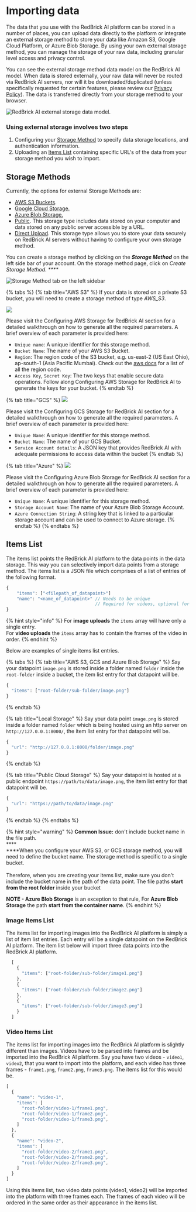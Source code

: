 # Importing data

The data that you use with the RedBrick AI platform can be stored in a number of places, you can upload data directly to the platform or integrate an external storage method to store your data like Amazon S3, Google Cloud Platform, or Azure Blob Storage. By using your own external storage method, you can manage the storage of your raw data, including granular level access and privacy control.

You can see the external storage method data model on the RedBrick AI model. When data is stored externally, your raw data will never be routed via RedBrick AI servers, nor will it be downloaded/duplicated (unless specifically requested for certain features, please review our [Privacy Policy](https://redbrickai.com/policies/privacy.pdf)). The data is transferred directly from your storage method to your browser.&#x20;

![RedBrick AI external storage data model.](../../.gitbook/assets/group-476.png)

### Using external storage involves two steps

1. Configuring your [Storage Method](./#storage-methods) to specify data storage locations, and authentication information.&#x20;
2. Uploading an [Items List](./#uploading-an-items-list) containing specific URL's of the data from your storage method you wish to import.&#x20;

## Storage Methods

Currently, the options for external Storage Methods are:

* [AWS S3 Buckets](configuring-aws-s3-storage.md).
* [Google Cloud Storage.](configuring-google-cloud-storage.md)
* [Azure Blob Storage.](configuring-azure-blob-storage.md)
* [Public](local-storage.md). This storage type includes data stored on your computer and data stored on any public server accessible by a URL.&#x20;
* [Direct Upload](direct-upload.md). This storage type allows you to store your data securely on RedBrick AI servers without having to configure your own storage method.

You can create a storage method by clicking on the _**Storage Method**_ on the left side bar of your account. On the storage method page, click on _Create Storage Method_. _****_&#x20;

![Storage Method tab on the left sidebar](../../.gitbook/assets/screen-shot-2021-06-25-at-4.14.41-pm.png)

{% tabs %}
{% tab title="AWS S3" %}
If your data is stored on a private S3 bucket, you will need to create a storage method of type _AWS\_S3_.

![](../../.gitbook/assets/app.redbrickai-1.png)

Please visit the Configuring AWS Storage for RedBrick AI section for a detailed walkthrough on how to generate all the required parameters. A brief overview of each parameter is provided here:

* `Unique name`: A unique identifier for this storage method.
* `Bucket Name`: The name of your AWS S3 Bucket.
* `Region`: The region code of the S3 bucket, e.g. us-east-2 (US East Ohio), ap-south-1 (Asia Pacific Mumbai). Check out the [aws docs](https://docs.aws.amazon.com/AWSEC2/latest/UserGuide/using-regions-availability-zones.html) for a list of all the region code.
* `Access Key`, `Secret Key`: The two keys that enable secure data operations. Follow along Configuring AWS Storage for RedBrick AI to generate the keys for your bucket.
{% endtab %}

{% tab title="GCS" %}
![](../../.gitbook/assets/app.redbrickai-2.png)

Please visit the Configuring GCS Storage for RedBrick AI section for a detailed walkthrough on how to generate all the required parameters. A brief overview of each parameter is provided here:

* `Unique Name`: A unique identifier for this storage method.
* `Bucket Name`: The name of your GCS Bucket.
* `Service Account details`: A JSON key that provides RedBrick AI with adequate permissions to access data within the bucket
{% endtab %}

{% tab title="Azure" %}
![](../../.gitbook/assets/azure.png)



Please visit the Configuring Azure Blob Storage for RedBrick AI section for a detailed walkthrough on how to generate all the required parameters. A brief overview of each parameter is provided here:

* `Unique Name`: A unique identifier for this storage method.
* `Storage Account Name`: The name of your Azure Blob Storage Account.
* `Azure Connection String`: A string key that is linked to a particular storage account and can be used to connect to Azure storage.
{% endtab %}
{% endtabs %}

## Items List

The items list points the RedBrick AI platform to the data points in the data storage. This way you can selectively import data points from a storage method. The items list is a JSON file which comprises of a list of entries of the following format.

```javascript
{
    "items": ["<filepath_of_datapoint>"]
    "name": "<name_of_datapoint>" // Needs to be unique
                                  // Required for videos, optional for images
}
```

{% hint style="info" %}
For **image uploads** the `items` array will have only a single entry. \
For **video uploads** the `items` array has to contain the frames of the video in order.&#x20;
{% endhint %}

Below are examples of single items list entries.&#x20;

{% tabs %}
{% tab title="AWS S3, GCS and Azure Blob Storage" %}
Say your datapoint `image.png` is stored inside a folder named `folder` inside the `root-folder` inside a bucket, the item list entry for that datapoint will be.

```javascript
{ 
  "items": ["root-folder/sub-folder/image.png"] 
}
```
{% endtab %}

{% tab title="Local Storage" %}
Say your data point `image.png` is stored inside a folder named `folder` which is being hosted using an http server on `http://127.0.0.1:8000/`, the item list entry for that datapoint will be.

```javascript
{
  "url": "http://127.0.0.1:8000/folder/image.png"
}
```
{% endtab %}

{% tab title="Public Cloud Storage" %}
Say your datapoint is hosted at a public endpoint `https://path/to/data/image.png`, the item list entry for that datapoint will be.

```javascript
{
  "url": "https://path/to/data/image.png"
}
```
{% endtab %}
{% endtabs %}

{% hint style="warning" %}
**Common Issue:** don't include bucket name in the file path. \
****\
****When you configure your AWS S3, or GCS storage method, you will need to define the bucket name. The storage method is specific to a single bucket. \
\
Therefore, when you are creating your items list, make sure you don't include the bucket name in the path of the data point. The file paths **start from the root folder** inside your bucket

**NOTE - Azure Blob Storage** is an exception to that rule, For **Azure Blob Storage** the path **start from the container name**.
{% endhint %}

### Image Items List

The items list for importing images into the RedBrick AI platform is simply a list of item list entries. Each entry will be a single datapoint on the RedBrick AI platform. The item list below will import three data points into the RedBrick AI platform.

```javascript
  [
    {
      "items": ["root-folder/sub-folder/image1.png"] 
    },
    {
      "items": ["root-folder/sub-folder/image2.png"] 
    },
    {
      "items": ["root-folder/sub-folder/image3.png"] 
    }
  ]
```

### Video Items List

The items list for importing images into the RedBrick AI platform is slightly different than images. Videos have to be parsed into frames and be imported into the RedBrick AI platform. Say you have two videos - `video1`, `video2`, that you want to import into the platform, and each video has three frames - `frame1.png`, `frame2.png`, `frame3.png`. The items list for this would be.

```javascript
[
  {
    "name": "video-1",
    "items": [
      "root-folder/video-1/frame1.png",
      "root-folder/video-1/frame2.png",
      "root-folder/video-1/frame3.png",
    ]
  },
  {
    "name": "video-2",
    "items": [
      "root-folder/video-2/frame1.png",
      "root-folder/video-2/frame2.png",
      "root-folder/video-2/frame3.png",
    ]
  }
]
```

Using this items list, two video data points (video1, video2) will be imported into the platform with three frames each. The frames of each video will be ordered in the same order as their appearance in the items list.
